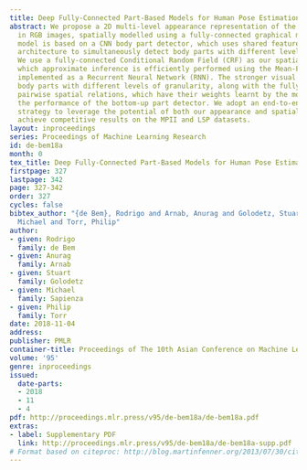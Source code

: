 ```yaml
---
title: Deep Fully-Connected Part-Based Models for Human Pose Estimation
abstract: We propose a 2D multi-level appearance representation of the human body
  in RGB images, spatially modelled using a fully-connected graphical model. The appearance
  model is based on a CNN body part detector, which uses shared features in a cascade
  architecture to simultaneously detect body parts with different levels of granularity.
  We use a fully-connected Conditional Random Field (CRF) as our spatial model, over
  which approximate inference is efficiently performed using the Mean-Field algorithm,
  implemented as a Recurrent Neural Network (RNN). The stronger visual support from
  body parts with different levels of granularity, along with the fully-connected
  pairwise spatial relations, which have their weights learnt by the model, improve
  the performance of the bottom-up part detector. We adopt an end-to-end training
  strategy to leverage the potential of both our appearance and spatial models, and
  achieve competitive results on the MPII and LSP datasets.
layout: inproceedings
series: Proceedings of Machine Learning Research
id: de-bem18a
month: 0
tex_title: Deep Fully-Connected Part-Based Models for Human Pose Estimation
firstpage: 327
lastpage: 342
page: 327-342
order: 327
cycles: false
bibtex_author: "{de Bem}, Rodrigo and Arnab, Anurag and Golodetz, Stuart and Sapienza,
  Michael and Torr, Philip"
author:
- given: Rodrigo
  family: de Bem
- given: Anurag
  family: Arnab
- given: Stuart
  family: Golodetz
- given: Michael
  family: Sapienza
- given: Philip
  family: Torr
date: 2018-11-04
address: 
publisher: PMLR
container-title: Proceedings of The 10th Asian Conference on Machine Learning
volume: '95'
genre: inproceedings
issued:
  date-parts:
  - 2018
  - 11
  - 4
pdf: http://proceedings.mlr.press/v95/de-bem18a/de-bem18a.pdf
extras:
- label: Supplementary PDF
  link: http://proceedings.mlr.press/v95/de-bem18a/de-bem18a-supp.pdf
# Format based on citeproc: http://blog.martinfenner.org/2013/07/30/citeproc-yaml-for-bibliographies/
---
```

